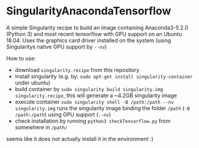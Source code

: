 # SingularityAnacondaTensorflow

A simple Singularity recipe to build an image containing Anaconda3-5.2.0 (Python 3) and most recent tensorflow with GPU support on an Ubuntu 18.04.
Uses the graphics card driver installed on the system (using Singularitys native GPU support by `--nv`)

How to use:

* download `singularity.recipe` from this repository
* install singularity (e.g. by: `sudo apt-get install singularity-container` under ubuntu)
* build container by `sudo singularity build singularity.img singularity.recipe`, this will generate a ~4.2GB singularity image
* execute container `sudo singularity shell -B /path:/path --nv singularity.img` runs the singularity image binding the folder `/path` (`-B /path:/path`) using GPU support (`--nv`)
* check installation by running `python3 checkTensorflow.py` from somewhere in `/path/`


seems like it does not actually install it in the environment :)
